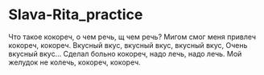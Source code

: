 # Slava-Rita_practice

Что такое кокореч, о чем речь, щ чем речь?
Мигом смог меня привлеч кокореч, кокореч.
Вкусный вкус, вкусный вкус, вкусный вкус,
Очень вкусный вкус...
Сделал больно кокореч, надо лечь, надо лечь.
Мой желудок не колечь, кокореч, кокореч.

